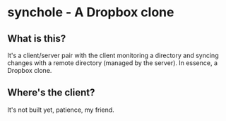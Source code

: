 # synchole - A Dropbox clone

## What is this?

It's a client/server pair with the client monitoring a directory and syncing changes with a remote directory (managed by the server). In essence, a Dropbox clone.

## Where's the client?

It's not built yet, patience, my friend.
